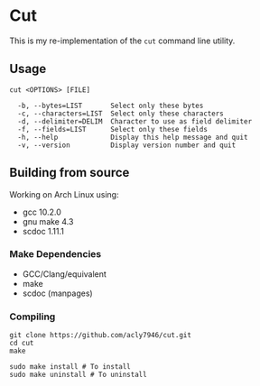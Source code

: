 # Cut

This is my re-implementation of the ```cut``` command line utility.

## Usage
```
cut <OPTIONS> [FILE]

  -b, --bytes=LIST       Select only these bytes
  -c, --characters=LIST  Select only these characters
  -d, --delimiter=DELIM  Character to use as field delimiter
  -f, --fields=LIST      Select only these fields
  -h, --help             Display this help message and quit
  -v, --version          Display version number and quit
```

## Building from source
Working on Arch Linux using:
* gcc 10.2.0
* gnu make 4.3
* scdoc 1.11.1

### Make Dependencies
* GCC/Clang/equivalent
* make
* scdoc (manpages)

### Compiling
```
git clone https://github.com/acly7946/cut.git
cd cut
make

sudo make install # To install
sudo make uninstall # To uninstall
```
